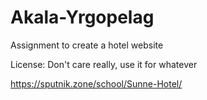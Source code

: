 # Akala-Yrgopelag
Assignment to create a hotel website

License: Don't care really, use it for whatever

https://sputnik.zone/school/Sunne-Hotel/
